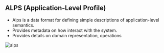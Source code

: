 ## ALPS (Application-Level Profile)

* Alps is a data format for defining simple descriptions of application-level semantics.
* Provides metadata on how interact with the system.
* Provides details on domain representation, operations

![alps](slides/images/alps.png)
